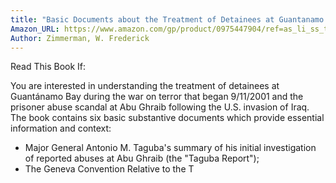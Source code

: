```yaml
---
title: "Basic Documents about the Treatment of Detainees at Guantanamo and Abu Ghraib"
Amazon_URL: https://www.amazon.com/gp/product/0975447904/ref=as_li_ss_tl?ie=UTF8&linkCode=ll1&tag=internetbo00a-20
Author: Zimmerman, W. Frederick
---
```

Read This Book If:

You are interested in understanding the treatment of detainees at Guantánamo Bay during the war on terror that began 9/11/2001 and the prisoner abuse scandal at Abu Ghraib following the U.S. invasion of Iraq.  The book contains six basic substantive documents which provide essential information and context:
* Major General Antonio M. Taguba's summary of his initial investigation of reported abuses at Abu Ghraib (the "Taguba Report");
* The Geneva Convention Relative to the T